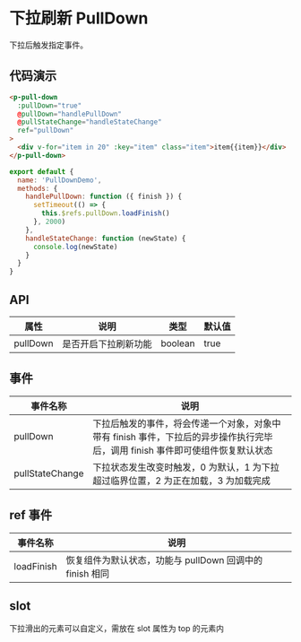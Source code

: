 # 下拉刷新 PullDown

下拉后触发指定事件。

## 代码演示

```html
<p-pull-down
  :pullDown="true"
  @pullDown="handlePullDown"
  @pullStateChange="handleStateChange"
  ref="pullDown"
>
  <div v-for="item in 20" :key="item" class="item">item{{item}}</div>
</p-pull-down>
```

```js
export default {
  name: 'PullDownDemo',
  methods: {
    handlePullDown: function ({ finish }) {
      setTimeout(() => {
        this.$refs.pullDown.loadFinish()
      }, 2000)
    },
    handleStateChange: function (newState) {
      console.log(newState)
    }
  }
}
```

## API

| 属性 | 说明 | 类型 | 默认值 |
| --- | --- | --- | --- |
| pullDown | 是否开启下拉刷新功能 | boolean | true |

## 事件

| 事件名称 | 说明 |
| --- | --- |
| pullDown | 下拉后触发的事件，将会传递一个对象，对象中带有 finish 事件，下拉后的异步操作执行完毕后，调用 finish 事件即可使组件恢复默认状态 |
| pullStateChange | 下拉状态发生改变时触发，0 为默认，1 为下拉超过临界位置，2 为正在加载，3 为加载完成 |

## ref 事件

| 事件名称 | 说明 |
| --- | --- |
| loadFinish | 恢复组件为默认状态，功能与 pullDown 回调中的 finish 相同 |

## slot

下拉滑出的元素可以自定义，需放在 slot 属性为 top 的元素内
